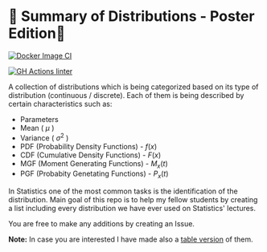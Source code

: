 # 🧮 Summary of Distributions - Poster Edition🧮

[![Docker Image CI](https://github.com/stesiam/distributions-poster/actions/workflows/docker-image.yml/badge.svg)](https://github.com/stesiam/distributions-poster/actions/workflows/docker-image.yml)

[![GH Actions linter](https://github.com/stesiam/distributions-poster/actions/workflows/actions-linter.yml/badge.svg)](https://github.com/stesiam/distributions-poster/actions/workflows/actions-linter.yml)

A collection of distributions which is being categorized based on its type of distribution (continuous / discrete). Each of them is being described by certain characteristics such as:

- Parameters
- Mean ( $\mu$ )
- Variance ( $\sigma^2$ )
- PDF (Probability Density Functions) - $f(x)$
- CDF (Cumulative Density Functions) - $F(x)$
- MGF (Moment Generating Functions) - $M_x(t)$
- PGF (Probabity Genetating Functions) - $P_x(t)$

In Statistics one of the most common tasks is the identification of the distribution. Main goal of this repo is to help my fellow students by creating a list including every distribution
we have ever used on Statistics' lectures.

You are free to make any additions by creating an Issue.

**Note:** In case you are interested I have made also a [table version](https://github.com/stesiam/Summary-Distributions) of them.
